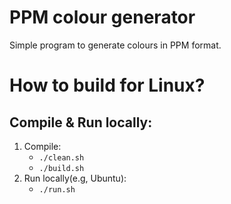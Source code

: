 # PPM colour generator
Simple program to generate colours in PPM format.

# How to build for Linux?
## Compile & Run locally:
1. Compile:
    - `./clean.sh`
    - `./build.sh`
2. Run locally(e.g, Ubuntu):
    - `./run.sh`
